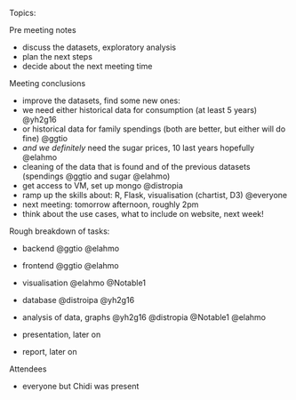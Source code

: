 Topics:

Pre meeting notes

- discuss the datasets, exploratory analysis
- plan the next steps
- decide about the next meeting time


Meeting conclusions

- improve the datasets, find some new ones:
 - we need either historical data for consumption (at least 5 years) @yh2g16
 - or historical data for family spendings (both are better, but either will do fine) @ggtio
 - *and we definitely* need the sugar prices, 10 last years hopefully @elahmo
- cleaning of the data that is found and of the previous datasets (spendings @ggtio and sugar @elahmo)
- get access to VM, set up mongo @distropia
- ramp up the skills about: R, Flask, visualisation (chartist, D3) @everyone
- next meeting: tomorrow afternoon, roughly 2pm
- think about the use cases, what to include on website, next week!

Rough breakdown of tasks:
- backend @ggtio @elahmo
- frontend @ggtio @elahmo
- visualisation @elahmo @Notable1
- database @distroipa @yh2g16
- analysis of data, graphs @yh2g16 @distropia @Notable1 @elahmo

- presentation, later on
- report, later on



Attendees

- everyone but Chidi was present

